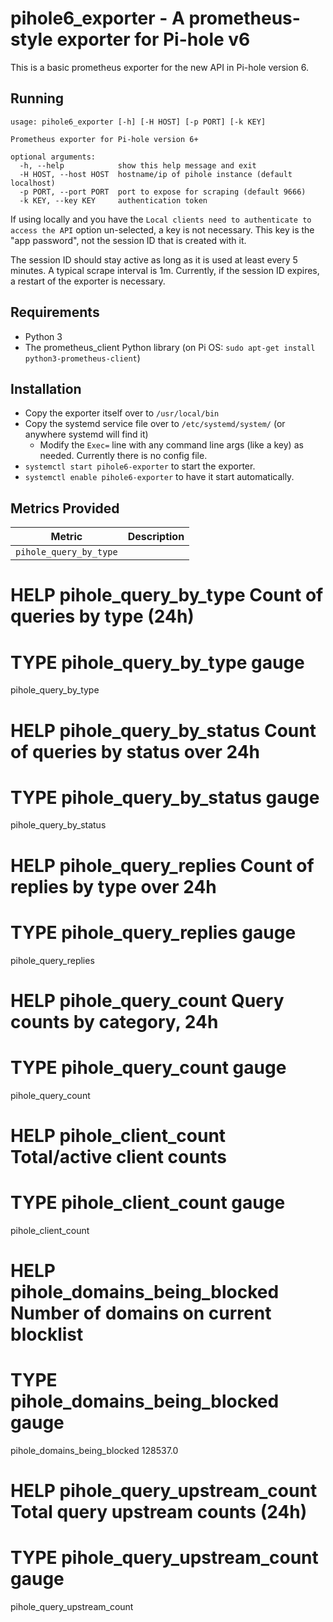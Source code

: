 # pihole6_exporter - A prometheus-style exporter for Pi-hole v6

This is a basic prometheus exporter for the new API in Pi-hole version 6.

## Running

```
usage: pihole6_exporter [-h] [-H HOST] [-p PORT] [-k KEY]

Prometheus exporter for Pi-hole version 6+

optional arguments:
  -h, --help            show this help message and exit
  -H HOST, --host HOST  hostname/ip of pihole instance (default localhost)
  -p PORT, --port PORT  port to expose for scraping (default 9666)
  -k KEY, --key KEY     authentication token
```

If using locally and you have the `Local clients need to authenticate to access the API` option un-selected, a key is not necessary.  This key is the "app password", not the session ID that is created with it.

The session ID should stay active as long as it is used at least every 5 minutes.  A typical scrape interval is 1m.  Currently, if the session ID expires, a restart of the exporter is necessary.

## Requirements

* Python 3
* The prometheus_client Python library (on Pi OS: `sudo apt-get install python3-prometheus-client`)

## Installation

* Copy the exporter itself over to `/usr/local/bin`
* Copy the systemd service file over to `/etc/systemd/system/` (or anywhere systemd will find it)
    * Modify the `Exec=` line with any command line args (like a key) as needed.  Currently there is no config file.  
* `systemctl start pihole6-exporter` to start the exporter.
* `systemctl enable pihole6-exporter` to have it start automatically.

## Metrics Provided

| Metric | Description |
|--------|-------------|
| `pihole_query_by_type`

# HELP pihole_query_by_type Count of queries by type (24h)
# TYPE pihole_query_by_type gauge
pihole_query_by_type
# HELP pihole_query_by_status Count of queries by status over 24h
# TYPE pihole_query_by_status gauge
pihole_query_by_status
# HELP pihole_query_replies Count of replies by type over 24h
# TYPE pihole_query_replies gauge
pihole_query_replies
# HELP pihole_query_count Query counts by category, 24h
# TYPE pihole_query_count gauge
pihole_query_count
# HELP pihole_client_count Total/active client counts
# TYPE pihole_client_count gauge
pihole_client_count
# HELP pihole_domains_being_blocked Number of domains on current blocklist
# TYPE pihole_domains_being_blocked gauge
pihole_domains_being_blocked 128537.0
# HELP pihole_query_upstream_count Total query upstream counts (24h)
# TYPE pihole_query_upstream_count gauge
pihole_query_upstream_count
